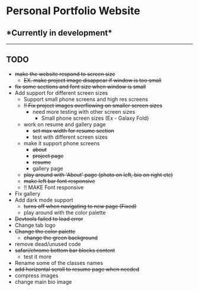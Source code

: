 # Personal Portfolio Website

## \*Currently in development\*

---

## TODO

* ~~make the website respond to screen size~~
  * ~~EX. make project image disappear if window is too small~~
* ~~fix some sections and font size when window is small~~
* Add support for different screen sizes
  * Support small phone screens and high res screens
  * ~~!! Fix project images overflowing on smaller screen sizes~~
    * need more testing with other screen sizes
      * Small phone screen sizes (Ex - Galaxy Fold)
  * work on resume and gallery page
    * ~~set max width for resume section~~
    * test with different screen sizes
  * make it support phone screens
    * ~~about~~
    * ~~project page~~
    * ~~resume~~
    * gallery page
  * ~~play around with 'About' page (photo on left, bio on right etc)~~
  * ~~make left bar font responsive~~
  * !! MAKE Font responsive
* Fix gallery
* Add dark mode support
  * ~~turns off when navigating to new page (Fixed)~~
  * play around with the color palette
* ~~Devtools failed to load error~~
* Change tab logo
* ~~Change the color palette~~
  * ~~change the green background~~
* remove dead/unused code
* ~~safari/chrome bottom bar blocks content~~
  * test it more
* Rename some of the classes names
* ~~add horizontal scroll to resume page when needed~~
* compress images
* change main bio image

